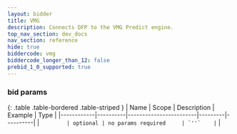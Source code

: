 ```yaml
---
layout: bidder
title: VMG
description: Connects DFP to the VMG Predict engine.
top_nav_section: dev_docs
nav_section: reference
hide: true
biddercode: vmg
biddercode_longer_than_12: false
prebid_1_0_supported: true
---
```


### bid params

{: .table .table-bordered .table-striped }
| Name       | Scope    | Description            | Example | Type     |
|------------|----------|------------------------|---------|----------|
| ``         | optional | no params required     | `''`    | ``       |
